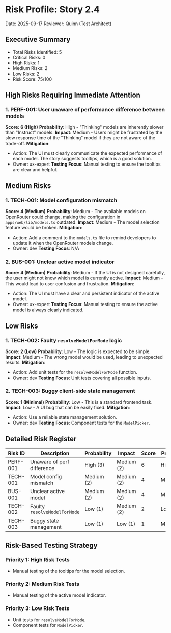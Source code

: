 # Risk Profile: Story 2.4

Date: 2025-09-17
Reviewer: Quinn (Test Architect)

## Executive Summary

- Total Risks Identified: 5
- Critical Risks: 0
- High Risks: 1
- Medium Risks: 2
- Low Risks: 2
- Risk Score: 75/100

## High Risks Requiring Immediate Attention

### 1. PERF-001: User unaware of performance difference between models

**Score: 6 (High)**
**Probability**: High - "Thinking" models are inherently slower than "Instruct" models.
**Impact**: Medium - Users might be frustrated by the slow response time of the "Thinking" model if they are not aware of the trade-off.
**Mitigation**:
- Action: The UI must clearly communicate the expected performance of each model. The story suggests tooltips, which is a good solution.
- Owner: ux-expert
**Testing Focus**: Manual testing to ensure the tooltips are clear and helpful.

## Medium Risks

### 1. TECH-001: Model configuration mismatch

**Score: 4 (Medium)**
**Probability**: Medium - The available models on OpenRouter could change, making the configuration in `apps/web/lib/models.ts` outdated.
**Impact**: Medium - The model selection feature would be broken.
**Mitigation**:
- Action: Add a comment to the `models.ts` file to remind developers to update it when the OpenRouter models change.
- Owner: dev
**Testing Focus**: N/A

### 2. BUS-001: Unclear active model indicator

**Score: 4 (Medium)**
**Probability**: Medium - If the UI is not designed carefully, the user might not know which model is currently active.
**Impact**: Medium - This would lead to user confusion and frustration.
**Mitigation**:
- Action: The UI must have a clear and persistent indicator of the active model.
- Owner: ux-expert
**Testing Focus**: Manual testing to ensure the active model is always clearly indicated.

## Low Risks

### 1. TECH-002: Faulty `resolveModelForMode` logic

**Score: 2 (Low)**
**Probability**: Low - The logic is expected to be simple.
**Impact**: Medium - The wrong model would be used, leading to unexpected results.
**Mitigation**:
- Action: Add unit tests for the `resolveModelForMode` function.
- Owner: dev
**Testing Focus**: Unit tests covering all possible inputs.

### 2. TECH-003: Buggy client-side state management

**Score: 1 (Minimal)**
**Probability**: Low - This is a standard frontend task.
**Impact**: Low - A UI bug that can be easily fixed.
**Mitigation**:
- Action: Use a reliable state management solution.
- Owner: dev
**Testing Focus**: Component tests for the `ModelPicker`.

## Detailed Risk Register

| Risk ID  | Description             | Probability | Impact     | Score | Priority |
| -------- | ----------------------- | ----------- | ---------- | ----- | -------- |
| PERF-001 | Unaware of perf difference | High (3)    | Medium (2) | 6     | High     |
| TECH-001 | Model config mismatch   | Medium (2)  | Medium (2) | 4     | Medium   |
| BUS-001  | Unclear active model    | Medium (2)  | Medium (2) | 4     | Medium   |
| TECH-002 | Faulty `resolveModelForMode` | Low (1)     | Medium (2) | 2     | Low      |
| TECH-003 | Buggy state management  | Low (1)     | Low (1)    | 1     | Minimal  |

## Risk-Based Testing Strategy

### Priority 1: High Risk Tests
- Manual testing of the tooltips for the model selection.

### Priority 2: Medium Risk Tests
- Manual testing of the active model indicator.

### Priority 3: Low Risk Tests
- Unit tests for `resolveModelForMode`.
- Component tests for `ModelPicker`.
